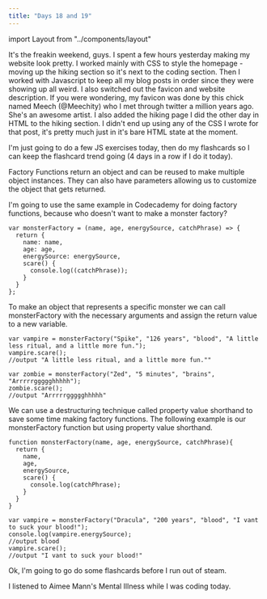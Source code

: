 ```yaml
---
title: "Days 18 and 19"
---
```

import Layout from "../components/layout"

<Layout>

It's the freakin weekend, guys. I spent a few hours yesterday making my website look pretty. I worked mainly with CSS
to style the homepage - moving up the hiking section so it's next to the coding section. Then I worked with Javascript to
keep all my blog posts in order since they were showing up all weird. I also switched out the favicon and website description. If you
were wondering, my favicon was done by this chick named Meech (@Meechity) who I met through twitter a million years ago. She's an awesome artist.
I also added the hiking page I did the other day in HTML to the hiking section. I didn't end up using any of the CSS I wrote for that post, it's
pretty much just in it's bare HTML state at the moment.  

I'm just going to do a few JS exercises today, then do my flashcards so I can keep the flashcard trend going (4 days in a row if I do it today).

Factory Functions return an object and can be reused to make multiple object instances. They can also have parameters allowing us to customize the object that
gets returned.

I'm going to use the same example in Codecademy for doing factory functions, because who doesn't want to make a monster factory?

```JS
var monsterFactory = (name, age, energySource, catchPhrase) => {
  return {
    name: name,
    age: age,
    energySource: energySource,
    scare() {
      console.log((catchPhrase));
    }
  }
};
```
To make an object that represents a specific monster we can call monsterFactory with the necessary arguments and assign the
return value to a new variable.

```JS
var vampire = monsterFactory("Spike", "126 years", "blood", "A little less ritual, and a little more fun.");
vampire.scare();
//output "A little less ritual, and a little more fun.""

var zombie = monsterFactory("Zed", "5 minutes", "brains", "Arrrrrggggghhhhh");
zombie.scare();
//output "Arrrrrggggghhhhh"
```
We can use a destructuring technique called property value shorthand to save some time making factory functions. The following example is
our monsterFactory function but using property value shorthand.

```JS
function monsterFactory(name, age, energySource, catchPhrase){
  return {
    name,
    age,
    energySource,
    scare() {
      console.log(catchPhrase);
    }
  }
}

var vampire = monsterFactory("Dracula", "200 years", "blood", "I vant to suck your blood!");
console.log(vampire.energySource);
//output blood
vampire.scare();
//output "I vant to suck your blood!"
```

Ok, I'm going to go do some flashcards before I run out of steam.

I listened to Aimee Mann's Mental Illness while I was coding today.
</Layout>
